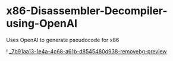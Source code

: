 # x86-Disassembler-Decompiler-using-OpenAI
Uses OpenAI to generate pseudocode for x86

!            [_7b91aa13-1e4a-4c68-a61b-d8545480d938-removebg-preview](https://github.com/Atrain25/x86-Disassembler-Decompiler-using-OpenAI/assets/77705564/49c5627c-58cb-467b-86f4-04876febe4d4)
